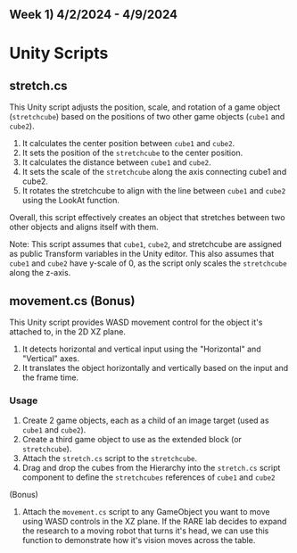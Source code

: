Week 1) 4/2/2024 - 4/9/2024
---
# Unity Scripts

## stretch.cs

This Unity script adjusts the position, scale, and rotation of a game object (`stretchcube`)
based on the positions of two other game objects (`cube1` and `cube2`).

1. It calculates the center position between `cube1` and `cube2`.
2. It sets the position of the `stretchcube` to the center position.
3. It calculates the distance between `cube1` and `cube2`.
4. It sets the scale of the `stretchcube` along the axis connecting cube1 and cube2.
5. It rotates the stretchcube to align with the line between `cube1` and `cube2` using the LookAt function.

Overall, this script effectively creates an object that stretches between two other objects and aligns itself with them.

Note: This script assumes that `cube1`, `cube2`, and stretchcube are assigned as public Transform variables in the Unity editor.
This also assumes that `cube1` and `cube2` have y-scale of 0, as the script only scales the `stretchcube` along the z-axis.

## movement.cs (Bonus)

This Unity script provides WASD movement control for the object it's attached to, in the 2D XZ plane.

1. It detects horizontal and vertical input using the "Horizontal" and "Vertical" axes.
2. It translates the object horizontally and vertically based on the input and the frame time.
   
### Usage

1. Create 2 game objects, each as a child of an image target (used as `cube1` and `cube2`).
2. Create a third game object to use as the extended block (or `stretchcube`).
3. Attach the `stretch.cs` script to the `stretchcube`.
4. Drag and drop the cubes from the Hierarchy into the `stretch.cs` script component to define the `stretchcubes` references of `cube1` and `cube2`

(Bonus)
1. Attach the `movement.cs` script to any GameObject you want to move using WASD controls in the XZ plane.
If the RARE lab decides to expand the research to a moving robot that turns it's head, we can use this function to demonstrate how it's vision moves across the table.
